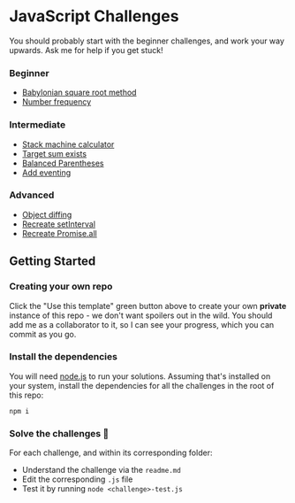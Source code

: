 # JavaScript Challenges

You should probably start with the beginner challenges, and work your way upwards. Ask me for help if you get stuck!

### Beginner

* [Babylonian square root method](/babylonian-method/)
* [Number frequency](/number-frequency/)

### Intermediate

* [Stack machine calculator](/stack-machine-calculator/)
* [Target sum exists](/target-sum-exists/)
* [Balanced Parentheses](/balanced-parens/)
* [Add eventing](/add-eventing/)

### Advanced

* [Object diffing](/object-diff/)
* [Recreate setInterval](/setinterval/)
* [Recreate Promise.all](/promise-dot-all/)

## Getting Started

### Creating your own repo

Click the "Use this template" green button above to create your own **private** instance of this repo - we don't want spoilers out in the wild. You should add me as a collaborator to it, so I can see your progress, which you can commit as you go.

### Install the dependencies
You will need [node.js](https://nodejs.org/en/download/) to run your solutions.
Assuming that's installed on your system, install the dependencies for all the challenges in the root of this repo:

```
npm i
```

### Solve the challenges 😬

For each challenge, and within its corresponding folder:
- Understand the challenge via the `readme.md`
- Edit the corresponding `.js` file
- Test it by running `node <challenge>-test.js` 


